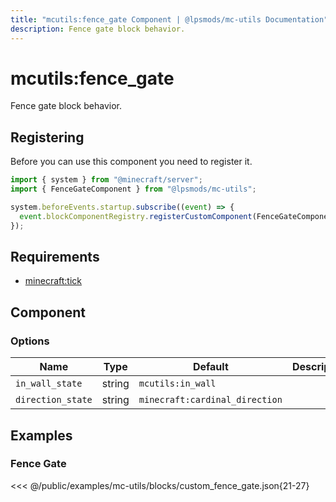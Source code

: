 ```yaml
---
title: "mcutils:fence_gate Component | @lpsmods/mc-utils Documentation"
description: Fence gate block behavior.
---
```


# mcutils:fence_gate

Fence gate block behavior.

## Registering

Before you can use this component you need to register it.

```js
import { system } from "@minecraft/server";
import { FenceGateComponent } from "@lpsmods/mc-utils";

system.beforeEvents.startup.subscribe((event) => {
  event.blockComponentRegistry.registerCustomComponent(FenceGateComponent.typeId, new FenceGateComponent());
});
```

## Requirements

- [minecraft:tick](https://learn.microsoft.com/en-us/minecraft/creator/reference/content/blockreference/examples/blockcomponents/minecraftblock_tick)

## Component

### Options

| Name              | Type   | Default                        | Description |
| ----------------- | ------ | ------------------------------ | ----------- |
| `in_wall_state`   | string | `mcutils:in_wall`              |             |
| `direction_state` | string | `minecraft:cardinal_direction` |             |

## Examples

### Fence Gate

<<< @/public/examples/mc-utils/blocks/custom_fence_gate.json{21-27}
